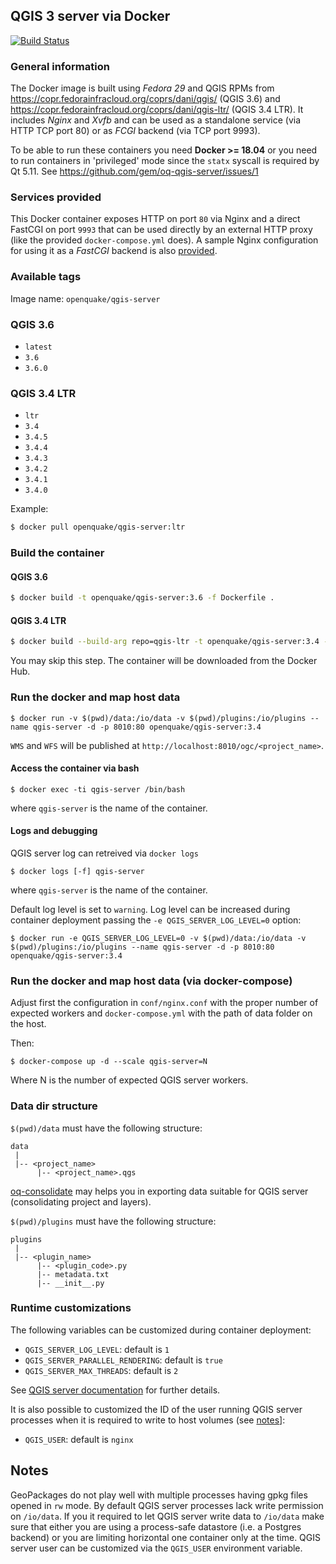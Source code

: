 ## QGIS 3 server via Docker

[![Build Status](https://travis-ci.org/gem/oq-qgis-server.svg?branch=master)](https://travis-ci.org/gem/oq-qgis-server)

### General information

The Docker image is built using *Fedora 29* and QGIS RPMs from https://copr.fedorainfracloud.org/coprs/dani/qgis/ (QGIS 3.6) and https://copr.fedorainfracloud.org/coprs/dani/qgis-ltr/ (QGIS 3.4 LTR).
It includes *Nginx* and *Xvfb* and can be used as a standalone service (via HTTP TCP port 80) or as *FCGI* backend (via TCP port 9993).

To be able to run these containers you need **Docker >= 18.04** or you need to run containers in 'privileged' mode since the `statx` syscall is required by Qt 5.11.
See https://github.com/gem/oq-qgis-server/issues/1

### Services provided

This Docker container exposes HTTP on port `80` via Nginx and a direct FastCGI on port `9993` that can be used directly by an external HTTP proxy (like the provided `docker-compose.yml` does).
A sample Nginx configuration for using it as a *FastCGI* backend is also [provided](conf/nginx-fcgi-sample.conf).

### Available tags

Image name: `openquake/qgis-server`

### QGIS 3.6
- `latest`
- `3.6`
- `3.6.0`

### QGIS 3.4 LTR
- `ltr`
- `3.4`
- `3.4.5`
- `3.4.4`
- `3.4.3`
- `3.4.2`
- `3.4.1`
- `3.4.0`

Example:

```bash
$ docker pull openquake/qgis-server:ltr
```

### Build the container

#### QGIS 3.6

```bash
$ docker build -t openquake/qgis-server:3.6 -f Dockerfile .
```

#### QGIS 3.4 LTR

```bash
$ docker build --build-arg repo=qgis-ltr -t openquake/qgis-server:3.4 -f Dockerfile .
```

You may skip this step. The container will be downloaded from the Docker Hub.

### Run the docker and map host data

```
$ docker run -v $(pwd)/data:/io/data -v $(pwd)/plugins:/io/plugins --name qgis-server -d -p 8010:80 openquake/qgis-server:3.4
```

`WMS` and `WFS` will be published at `http://localhost:8010/ogc/<project_name>`.

#### Access the container via bash

```
$ docker exec -ti qgis-server /bin/bash
```

where `qgis-server` is the name of the container.

#### Logs and debugging

QGIS server log can retreived via `docker logs`

```
$ docker logs [-f] qgis-server
```

where `qgis-server` is the name of the container.

Default log level is set to `warning`. Log level can be increased during container deployment passing the `-e QGIS_SERVER_LOG_LEVEL=0` option:

```
$ docker run -e QGIS_SERVER_LOG_LEVEL=0 -v $(pwd)/data:/io/data -v $(pwd)/plugins:/io/plugins --name qgis-server -d -p 8010:80 openquake/qgis-server:3.4
```

### Run the docker and map host data (via docker-compose)

Adjust first the configuration in `conf/nginx.conf` with the proper number of expected workers
and `docker-compose.yml` with the path of data folder on the host.

Then:

```
$ docker-compose up -d --scale qgis-server=N
```

Where N is the number of expected QGIS server workers.


### Data dir structure

`$(pwd)/data` must have the following structure:

```
data 
 |
 |-- <project_name>
      |-- <project_name>.qgs
```

[oq-consolidate](https://github.com/gem/oq-consolidate) may helps you in exporting data suitable for QGIS server (consolidating project and layers).

`$(pwd)/plugins` must have the following structure:

```
plugins
 |
 |-- <plugin_name>
      |-- <plugin_code>.py
      |-- metadata.txt
      |-- __init__.py
```

### Runtime customizations

The following variables can be customized during container deployment:

- `QGIS_SERVER_LOG_LEVEL`: default is `1`
- `QGIS_SERVER_PARALLEL_RENDERING`: default is `true`
- `QGIS_SERVER_MAX_THREADS`: default is `2`

See [QGIS server documentation](https://docs.qgis.org/testing/en/docs/user_manual/working_with_ogc/server/config.html#qgis-server-log-level) for further details.

It is also possible to customized the ID of the user running QGIS server processes when it is required to write to host volumes (see [notes](#notes)]:

- `QGIS_USER`: default is `nginx`


## Notes

GeoPackages do not play well with multiple processes having gpkg files opened in `rw` mode. By default QGIS server processes lack write permission on `/io/data`.
If you it required to let QGIS server write data to `/io/data` make sure that either you are using a process-safe datastore (i.e. a Postgres backend) or you are
limiting horizontal one container only at the time. QGIS server user can be customized via the `QGIS_USER` environment variable.
